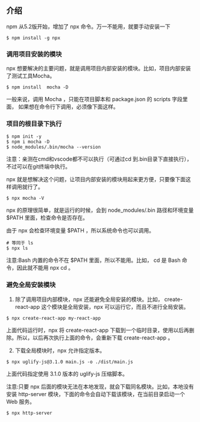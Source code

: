 ## 介绍

npm 从5.2版开始，增加了 npx 命令。万一不能用，就要手动安装一下

```
$ npm install -g npx
```

### 调用项目安装的模块

npx 想要解决的主要问题，就是调用项目内部安装的模块。比如，项目内部安装了测试工具Mocha。

```
$ npm install  mocha -D
```
一般来说，调用 Mocha ，只能在项目脚本和 package.json 的 scripts 字段里面， 如果想在命令行下调用，必须像下面这样。

### 项目的根目录下执行
```
$ npm init -y
$ npm i mocha -D
$ node_modules/.bin/mocha --version

```


注意：亲测在cmd和vscode都不可以执行（可通过cd 到.bin目录下直接执行），不过可以在git终端中执行。

npx 就是想解决这个问题，让项目内部安装的模块用起来更方便，只要像下面这样调用就行了。

```
$ npx mocha -V

```
npx 的原理很简单，就是运行的时候，会到 node_modules/.bin 路径和环境变量 $PATH 里面，检查命令是否存在。

由于 npx 会检查环境变量 $PATH ，所以系统命令也可以调用。

```
# 等同于 ls
$ npx ls
```

注意:Bash 内置的命令不在 $PATH 里面，所以不能用。比如， cd 是 Bash 命令，因此就不能用 npx cd 。

### 避免全局安装模块

1. 除了调用项目内部模块，npx 还能避免全局安装的模块。比如， create-react-app 这个模块是全局安装，npx 可以运行它，而且不进行全局安装。

```
$ npx create-react-app my-react-app
```
上面代码运行时，npx 将 create-react-app 下载到一个临时目录，使用以后再删除。所以，以后再次执行上面的命令，会重新下载 create-react-app 。

2. 下载全局模块时，npx 允许指定版本。

```
$ npx uglify-js@3.1.0 main.js -o ./dist/main.js
```
上面代码指定使用 3.1.0 版本的 uglify-js 压缩脚本。

注意:只要 npx 后面的模块无法在本地发现，就会下载同名模块。比如，本地没有安装 http-server 模块，下面的命令会自动下载该模块，在当前目录启动一个 Web 服务。
```
$ npx http-server
```